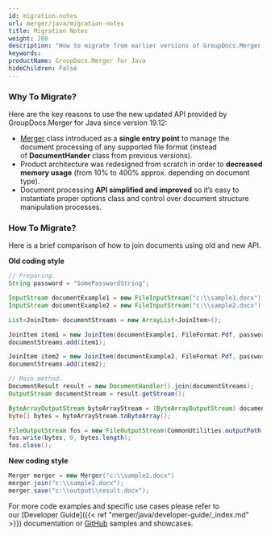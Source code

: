 ```yaml
---
id: migration-notes
url: merger/java/migration-notes
title: Migration Notes
weight: 100
description: "How to migrate from earlier versions of GroupDocs.Merger for Java"
keywords: 
productName: GroupDocs.Merger for Java
hideChildren: False
---
```

### Why To Migrate?  

Here are the key reasons to use the new updated API provided by GroupDocs.Merger for Java since version 19.12:
*   [Merger](https://apireference.groupdocs.com/merger/java/com.groupdocs.merger/Merger) class introduced as a **single entry point** to manage the document processing of any supported file format (instead of **DocumentHander** class from previous versions).     
*   Product architecture was redesigned from scratch in order to **decreased memory usage** (from 10% to 400% approx. depending on document type).    
*   Document processing **API simplified and improved** so it’s easy to instantiate proper options class and control over document structure manipulation processes.    

### How To Migrate?
Here is a brief comparison of how to join documents using old and new API.  

**Old coding style**

```java
// Preparing.
String password = "SomePasswordString";

InputStream documentExample1 = new FileInputStream("c:\\sample1.docx");
InputStream documentExample2 = new FileInputStream("c:\\sample2.docx");

List<JoinItem> documentStreams = new ArrayList<JoinItem>();

JoinItem item1 = new JoinItem(documentExample1, FileFormat.Pdf, password);
documentStreams.add(item1);

JoinItem item2 = new JoinItem(documentExample2, FileFormat.Pdf, password);
documentStreams.add(item2);

// Main method.
DocumentResult result = new DocumentHandler().join(documentStreams);
OutputStream documentStream = result.getStream();

ByteArrayOutputStream byteArrayStream = (ByteArrayOutputStream) documentStream;
byte[] bytes = byteArrayStream.toByteArray();

FileOutputStream fos = new FileOutputStream(CommonUtilities.outputPath + fileName);
fos.write(bytes, 0, bytes.length);
fos.close();
```

**New coding style**

```java
Merger merger = new Merger("c:\\sample1.docx")
merger.join("c:\\sample2.docx");
merger.save("c:\\output\\result.docx");
```

For more code examples and specific use cases please refer to our [Developer Guide]({{< ref "merger/java/developer-guide/_index.md" >}}) documentation or [GitHub](https://github.com/groupdocs-merger/GroupDocs.Merger-for-Java) samples and showcases.
